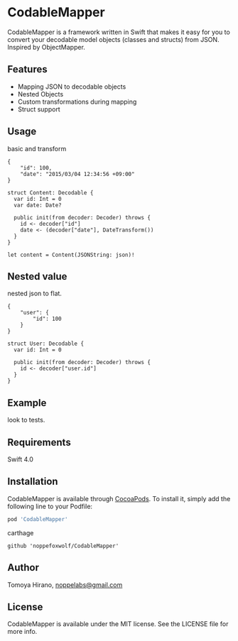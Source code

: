 # CodableMapper

CodableMapper is a framework written in Swift that makes it easy for you to convert  your decodable model objects (classes and structs) from JSON.
Inspired by ObjectMapper.

## Features

- Mapping JSON to decodable objects
- Nested Objects
- Custom transformations during mapping
- Struct support

## Usage

basic and transform

```
{
    "id": 100,
    "date": "2015/03/04 12:34:56 +09:00"
}
```

```
struct Content: Decodable {
  var id: Int = 0
  var date: Date?
  
  public init(from decoder: Decoder) throws {
    id <- decoder["id"]
    date <- (decoder["date"], DateTransform())
  }
}
```

```
let content = Content(JSONString: json)!
```

## Nested value

nested json to flat.

```
{
    "user": {
        "id": 100
    }
}
```

```
struct User: Decodable {
  var id: Int = 0
  
  public init(from decoder: Decoder) throws {
    id <- decoder["user.id"]
  }
}
```

## Example

look to tests.

## Requirements

Swift 4.0

## Installation

CodableMapper is available through [CocoaPods](http://cocoapods.org). To install
it, simply add the following line to your Podfile:

```ruby
pod 'CodableMapper'
```

carthage

```
github 'noppefoxwolf/CodableMapper'
```

## Author

Tomoya Hirano, noppelabs@gmail.com

## License

CodableMapper is available under the MIT license. See the LICENSE file for more info.
